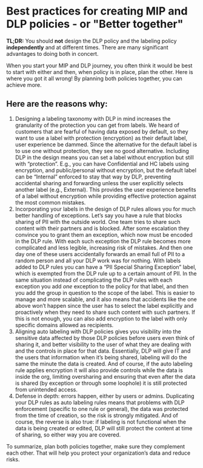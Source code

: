 # Best practices for creating MIP and DLP policies - or "Better together"
**TL;DR:** You should **not** design the DLP policy and the labeling policy **independently** and at different times. 
There are many significant advantages to doing both in concert. 

When you start your MIP and DLP journey, you often think it would be best to start with either and then, when policy is in place, plan the other. 
Here is where you got it all wrong! 
By planning both policies together, you can achieve more. 

## Here are the reasons why: 
1.	Designing a labeling taxonomy with DLP in mind increases the granularity of the protection you can get from labels. We heard of customers that are fearful of having data exposed by default, so they want to use a label with protection (encryption) as their default label, user experience be dammed. Since the alternative for the default label is to use one without protection, they see no good alternative. Including DLP in the design means you can set a label without encryption but still with “protection”. E.g., you can have Confidential and HC labels using encryption, and public/personal without encryption, but the default label can be “Internal” enforced to stay that way by DLP, preventing accidental sharing and forwarding unless the user explicitly selects another label (e.g., External). This provides the user experience benefits of a label without encryption while providing effective protection against the most common mistakes. 
2.	Incorporating your labels in the design of DLP rules allows you for much better handling of exceptions. Let’s say you have a rule that blocks sharing of PII with the outside world. One team tries to share such content with their partners and is blocked. After some escalation they convince you to grant them an exception, which now must be encoded in the DLP rule. With each such exception the DLP rule becomes more complicated and less legible, increasing risk of mistakes. And then one day one of these users accidentally forwards an email full of PII to a random person and all your DLP work was for nothing. With labels added to DLP rules you can have a “PII Special Sharing Exception” label, which is exempted from the DLP rule up to a certain amount of PII. In the same situation instead of complicating the DLP rules with each exception you add *one* exception to the policy for that label, and then you add the group in question to the scope of the label. This is easier to manage and more scalable, and it also means that accidents like the one above won’t happen since the user has to select the label explicitly and proactively when they need to share such content with such partners. If this is not enough, you can also add encryption to the label with only specific domains allowed as recipients. 
3.	Aligning auto labeling with DLP policies gives you visibility into the sensitive data affected by those DLP policies before users even think of sharing it, and better visibility to the user of what they are dealing with and the controls in place for that data. Essentially, DLP will give IT and the users that information when it’s being shared, labeling will do the same the minute the data is created. And of course, if the auto labeling rule applies encryption it will also provide controls while the data is inside the org, limiting oversharing and ensuring that even after the data is shared (by exception or through some loophole) it is still protected from unintended access. 
4.	Defense in depth: errors happen, either by users or admins. Duplicating your DLP rules as auto labeling rules means that problems with DLP enforcement (specific to one rule or general), the data was protected from the time of creation, so the risk is strongly mitigated. And of course, the reverse is also true: if labeling is not functional when the data is being created or edited, DLP will still protect the content at time of sharing, so either way you are covered. 

To summarize, plan both policies together, make sure they complement each other. That will help you protect your organization’s data and reduce risks. 


